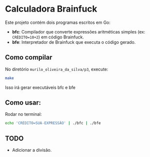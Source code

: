 # Calculadora Brainfuck

Este projeto contém dois programas escritos em Go:

- **bfc**: Compilador que converte expressões aritméticas simples (ex: `CRÉDITO=10+2`) em código Brainfuck.
- **bfe**: Interpretador de Brainfuck que executa o código gerado.

## Como compilar

No diretório `murilo_oliveira_da_silva/p3`, execute:

```sh
make
```

Isso irá gerar executáveis bfc e bfe

## Como usar:

Rodar no terminal:

```sh
echo 'CRÉDITO=SUA-EXPRESSÃO' | ./bfc | ./bfe
```

## TODO
- Adicionar a divisão.